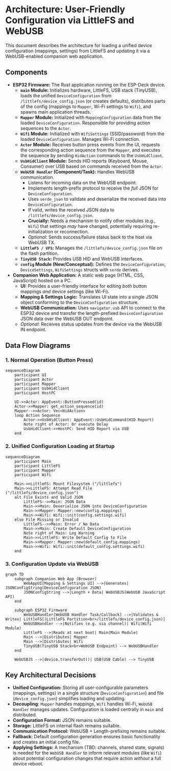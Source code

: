 # Architecture: User-Friendly Configuration via LittleFS and WebUSB

This document describes the architecture for loading a unified device configuration (mappings, settings) from LittleFS and updating it via a WebUSB-enabled companion web application.

## Components

*   **ESP32 Firmware:** The Rust application running on the ESP-Deck device.
    *   **`main` Module:** Initializes hardware, LittleFS, USB stack (TinyUSB), loads the unified `DeviceConfiguration` from `/littlefs/device_config.json` (or creates defaults), distributes parts of the config (mappings to `Mapper`, Wi-Fi settings to `Wifi`), and spawns main application threads.
    *   **`Mapper` Module:** Initialized with `MappingConfiguration` data from the loaded `DeviceConfiguration`. Responsible for providing action sequences to the `Actor`.
    *   **`Wifi` Module:** Initialized with `WifiSettings` (SSID/password) from the loaded `DeviceConfiguration`. Manages Wi-Fi connection.
    *   **`Actor` Module:** Receives button press events from the UI, requests the corresponding action sequence from the `Mapper`, and executes the sequence by sending `HidAction` commands to the `UsbHidClient`.
    *   **`UsbHidClient` Module:** Sends HID reports (Keyboard, Mouse, Consumer) over USB based on commands received from the `Actor`.
    *   **`WebUSB Handler` (Component/Task):** Handles WebUSB communication.
        *   Listens for incoming data on the WebUSB endpoint.
        *   Implements length-prefix protocol to receive the *full* JSON for `DeviceConfiguration`.
        *   Uses `serde_json` to validate and deserialize the received data into `DeviceConfiguration`.
        *   If valid, writes the received JSON data to `/littlefs/device_config.json`.
        *   **Crucially:** Needs a mechanism to notify other modules (e.g., `Wifi`) that settings *may* have changed, potentially requiring re-initialization or reconnection.
        *   *Optional:* Sends success/failure status back to the host via WebUSB TX.
    *   **`LittleFS / VFS`:** Manages the `/littlefs/device_config.json` file on the flash partition.
    *   **`TinyUSB Stack`:** Provides USB HID and WebUSB interfaces.
    *   **`config` Module (New/Conceptual):** Defines the `DeviceConfiguration`, `DeviceSettings`, `WifiSettings` structs with `serde` derives.
*   **Companion Web Application:** A static web page (HTML, CSS, JavaScript) hosted on a PC.
    *   **UI:** Provides a user-friendly interface for editing *both* button mappings *and* device settings (like Wi-Fi).
    *   **Mapping & Settings Logic:** Translates UI state into a single JSON object conforming to the `DeviceConfiguration` structure.
    *   **WebUSB Communication:** Uses `navigator.usb` API to connect to the ESP32 device and transfer the length-prefixed `DeviceConfiguration` JSON data over the WebUSB OUT endpoint.
    *   *Optional:* Receives status updates from the device via the WebUSB IN endpoint.

## Data Flow Diagrams

### 1. Normal Operation (Button Press)

```mermaid
sequenceDiagram
    participant UI
    participant Actor
    participant Mapper
    participant UsbHidClient
    participant HostPC

    UI->>Actor: AppEvent::ButtonPressed(id)
    Actor->>Mapper: get_action_sequence(id)
    Mapper-->>Actor: Vec<HidAction>
    loop Action Sequence
        Actor->>UsbHidClient: AppEvent::UsbHidCommand(HID Report)
        Note right of Actor: Or execute Delay
        UsbHidClient->>HostPC: Send HID Report via USB
    end
```

### 2. Unified Configuration Loading at Startup

```mermaid
sequenceDiagram
    participant Main
    participant LittleFS
    participant Mapper
    participant Wifi

    Main->>LittleFS: Mount Filesystem ("/littlefs")
    Main->>LittleFS: Attempt Read File ("/littlefs/device_config.json")
    alt File Exists and Valid JSON
        LittleFS-->>Main: JSON Data
        Main->>Main: Deserialize JSON into DeviceConfiguration
        Main->>Mapper: Mapper::new(config.mappings)
        Main->>Wifi: Wifi::init(config.settings.wifi)
    else File Missing or Invalid
        LittleFS-->>Main: Error / No Data
        Main->>Main: Create Default DeviceConfiguration
        Note right of Main: Log Warning
        Main->>LittleFS: Write Default Config to File
        Main->>Mapper: Mapper::new(default_config.mappings)
        Main->>Wifi: Wifi::init(default_config.settings.wifi)
    end
```

### 3. Configuration Update via WebUSB

```mermaid
graph TD
    subgraph Companion Web App (Browser)
        WebAppUI[Mapping & Settings UI] -->|Generates| JSONConfigString(DeviceConfiguration JSON)
        JSONConfigString -->|Length + Data| WebUSBJS(WebUSB JavaScript API)
    end

    subgraph ESP32 Firmware
        WebUSBHandler[WebUSB Handler Task/Callback] -->|Validates & Writes| LittleFS[(LittleFS Partition<br>/littlefs/device_config.json)]
        WebUSBHandler -->|Notifies (e.g. via channel)| Wifi(Wifi Module)
        LittleFS -->|Reads at next boot| Main(Main Module)
        Main -->|Distributes| Mapper
        Main -->|Distributes| Wifi
        TinyUSB(TinyUSB Stack<br>WebUSB Endpoint) --> WebUSBHandler
    end

    WebUSBJS -->|device.transferOut()| USB(USB Cable) --> TinyUSB
```

## Key Architectural Decisions

*   **Unified Configuration:** Storing all user-configurable parameters (mappings, settings) in a single structure (`DeviceConfiguration`) and file (`device_config.json`) simplifies loading and updating.
*   **Decoupling:** `Mapper` handles mappings, `Wifi` handles Wi-Fi, `WebUSB Handler` manages updates. Configuration is loaded centrally in `main` and distributed.
*   **Configuration Format:** JSON remains suitable.
*   **Storage:** LittleFS on internal flash remains suitable.
*   **Communication Protocol:** WebUSB + Length-prefixing remains suitable.
*   **Fallback:** Default configuration generation ensures basic functionality and creates an initial config file.
*   **Applying Settings:** A mechanism (TBD: channels, shared state, signals) is needed for the `WebUSB Handler` to inform relevant modules (like `Wifi`) about potential configuration changes that require action *without* a full device reboot. 